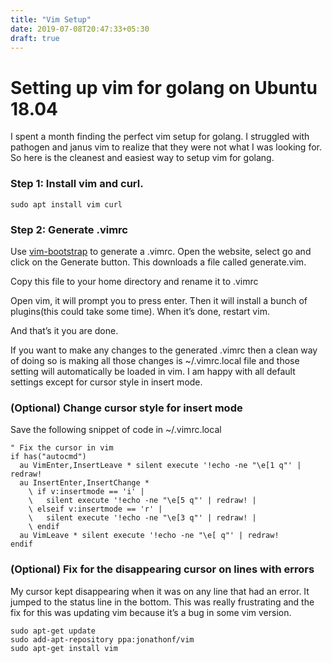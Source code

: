 ```yaml
---
title: "Vim Setup"
date: 2019-07-08T20:47:33+05:30
draft: true
---
```


# Setting up vim for golang on Ubuntu 18.04

I spent a month finding the perfect vim setup for golang. I struggled with pathogen and janus vim to realize that they were not what I was looking for. So here is the cleanest and easiest way to setup vim for golang.

### Step 1: Install vim and curl.

    sudo apt install vim curl

### Step 2: Generate .vimrc

Use [vim-bootstrap](http://vim-bootstrap.com/) to generate a .vimrc. Open the website, select go and click on the Generate button. This downloads a file called generate.vim.

Copy this file to your home directory and rename it to .vimrc

Open vim, it will prompt you to press enter. Then it will install a bunch of plugins(this could take some time). When it’s done, restart vim.

And that’s it you are done.

If you want to make any changes to the generated .vimrc then a clean way of doing so is making all those changes is ~/.vimrc.local file and those setting will automatically be loaded in vim. I am happy with all default settings except for cursor style in insert mode.

### (Optional) Change cursor style for insert mode

Save the following snippet of code in ~/.vimrc.local
```
" Fix the cursor in vim
if has("autocmd")
  au VimEnter,InsertLeave * silent execute '!echo -ne "\e[1 q"' | redraw!
  au InsertEnter,InsertChange *
    \ if v:insertmode == 'i' |
    \   silent execute '!echo -ne "\e[5 q"' | redraw! |
    \ elseif v:insertmode == 'r' |
    \   silent execute '!echo -ne "\e[3 q"' | redraw! |
    \ endif
  au VimLeave * silent execute '!echo -ne "\e[ q"' | redraw!
endif
```

### (Optional) Fix for the disappearing cursor on lines with errors

My cursor kept disappearing when it was on any line that had an error. It jumped to the status line in the bottom. This was really frustrating and the fix for this was updating vim because it’s a bug in some vim version.

    sudo apt-get update
    sudo add-apt-repository ppa:jonathonf/vim
    sudo apt-get install vim
